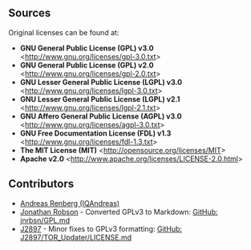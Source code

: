 
## Sources

Original licenses can be found at:
 
 * **GNU General Public License (GPL) v3.0**  &lt;<http://www.gnu.org/licenses/gpl-3.0.txt>&gt;
 * **GNU General Public License (GPL) v2.0**  &lt;<http://www.gnu.org/licenses/gpl-2.0.txt>&gt;
 * **GNU Lesser General Public License (LGPL) v3.0**  &lt;<http://www.gnu.org/licenses/lgpl-3.0.txt>&gt;
 * **GNU Lesser General Public License (LGPL) v2.1**  &lt;<http://www.gnu.org/licenses/lgpl-2.1.txt>&gt;
 * **GNU Affero General Public License (AGPL) v3.0**  &lt;<http://www.gnu.org/licenses/agpl-3.0.txt>&gt;
 * **GNU Free Documentation License (FDL) v1.3**  &lt;<http://www.gnu.org/licenses/fdl-1.3.txt>&gt;
 * **The MIT License (MIT)**  &lt;<http://opensource.org/licenses/MIT>&gt;
 * **Apache v2.0**  &lt;<http://www.apache.org/licenses/LICENSE-2.0.html>&gt;

## Contributors

* [Andreas Renberg (IQAndreas)](https://github.com/IQAndreas)
* [Jonathan Robson](https://github.com/jnrbsn) - Converted GPLv3 to Markdown: [GitHub: jnrbsn/GPL.md](https://gist.github.com/jnrbsn/708961)
* [J2897](https://github.com/J2897) - Minor fixes to GPLv3 formatting: [GitHub: J2897/TOR_Updater/LICENSE.md](https://github.com/J2897/TOR_Updater/blob/master/LICENSE.md)

